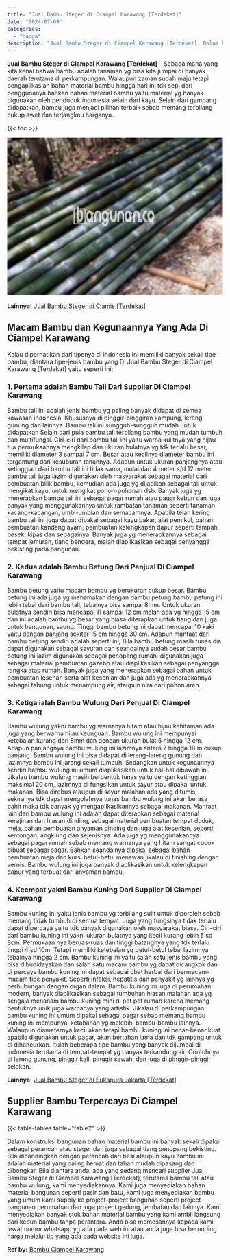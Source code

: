 ```yaml
---
title: "Jual Bambu Steger di Ciampel Karawang [Terdekat]"
date: "2024-07-09"
categories: 
  - "harga"
description: "Jual Bambu Steger di Ciampel Karawang [Terdekat]. Dalam konstruksi bangunan bahan material bambu ini banyak sekali dipakai sebagai perancah atau steger dan j..."
---
```


**Jual Bambu Steger di Ciampel Karawang \[Terdekat\]** – Sebagaimana yang kita kenal bahwa bambu adalah tanaman yg bisa kita jumpai di banyak daerah terutama di perkampungan. Walaupun zaman sudah maju tetapi pengaplikasian bahan material bambu hingga hari ini tdk sepi dari penggunanya bahkan bahan material bambu yaitu material yg banyak digunakan oleh penduduk indonesia selain dari kayu. Selain dari gampang didapatkan, bambu juga menjadi pilihan terbaik sebab memang terbilang cukup awet dan terjangkau harganya.

{{< toc >}}

![Jual Bambu Steger di Ciampel Karawang [Terdekat]](/images/jual-bambu-tali-19.png)

**Lainnya:** [Jual Bambu Steger di Ciamis \[Terdekat\]](https://bambu.bangunan.co/jual-bambu-steger-di-ciamis-terdekat/)

## Macam Bambu dan Kegunaannya Yang Ada Di Ciampel Karawang

Kalau diperhatikan dari tipenya di indonesia ini memiliki banyak sekali tipe bambu, diantara tipe-jenis bambu yang Di Jual Bambu Steger di Ciampel Karawang \[Terdekat\] yaitu seperti ini;

### 1\. Pertama adalah Bambu Tali Dari Supplier Di Ciampel Karawang

Bambu tali ini adalah jenis bambu yg paling banyak didapat di semua kawasan indonesia. Khususnya di pinggir-pinggiran kampung, lereng gunung dan lainnya. Bambu tali ini sungguh-sungguh mudah untuk didapatkan Selain dari pula bambu tali terbilang bambu yang mudah tumbuh dan multifungsi. Ciri-ciri dari bambu tali ini yaitu warna kulitnya yang hijau tua permukaannya mengkilap dan ukuran bulatnya yg tdk terlalu besar, memiliki diameter 3 sampai 7 cm. Besar atau kecilnya diameter bambu ini tergantung dari kesuburan tanahnya. Adapun untuk ukuran panjangnya atau ketinggian dari bambu tali ini tidak sama, mulai dari 4 meter s/d 12 meter bambu tali juga lazim digunakan oleh masyarakat sebagai material dari pembuatan bilik bambu, kemudian ada juga yg dijadikan sebagai tali untuk mengikat kayu, untuk mengikat pohon-pohonan dsb. Banyak juga yg menerapkan bambu tali ini sebagai pagar rumah atau pagar kebun dan juga banyak yang menggunakannya untuk rambatan tanaman seperti tanaman kacang-kacangan, umbi-umbian dan semacamnya. Apabila telah kering bambu tali ini juga dapat dipakai sebagai kayu bakar, alat pemikul, bahan pembuatan kandang ayam, pembuatan kelengkapan dapur seperti tampah, besek, kipas dan sebagainya. Banyak juga yg menerapkannya sebagai tempat jemuran, tiang bendera, malah diaplikasikan sebagai penyangga bekisting pada bangunan.

### 2\. Kedua adalah Bambu Betung Dari Penjual Di Ciampel Karawang

Bambu betung yaitu macam bambu yg berukuran cukup besar. Bambu betung ini ada juga yg menamakan dengan bambu petung bambu petung ini lebih tebal dari bambu tali, tebalnya bisa sampai 8mm. Untuk ukuran bulatnya sendiri bisa mencapai 11 sampai 12 cm malah ada yg hingga 15 cm dan ini adalah bambu yg besar yang biasa diterapkan untuk tiang dan juga untuk bangunan, saung. Tinggi bambu betung ini dapat mencapai 10 kaki yaitu dengan panjang sekitar 15 cm hingga 30 cm. Adapun manfaat dari bambu betung sendiri adalah seperti ini; Bila bambu betung masih tunas dia dapat digunakan sebagai sayuran dan seandainya sudah besar bambu betung ini lazim digunakan sebagai penopang rumah, digunakan juga sebagai material pembuatan gazebo atau diaplikasikan sebagai penyangga rangka atap rumah. Banyak juga yang menerapkan sebagai bahan untuk pembuatan lesehan serta alat kesenian dan juga ada yg menerapkannya sebagai tabung untuk menampung air, ataupun nira dari pohon aren.

### 3\. Ketiga ialah Bambu Wulung Dari Penjual Di Ciampel Karawang

Bambu wulung yakni bambu yg warnanya hitam atau hijau kehitaman ada juga yang berwarna hijau keunguan. Bambu wulung ini mempunyai ketebalan kurang dari 8mm dan dengan ukuran bulat 5 hingga 12 cm. Adapun panjangnya bambu wulung ini lazimnya antara 7 hingga 18 m cukup panjang. Bambu wulung ini bisa didapat di lereng-lereng gunung dan lazimnya bambu ini jarang sekali tumbuh. Sedangkan untuk kegunaannya sendiri bambu wulung ini umum diaplikasikan untuk hal-hal dibawah ini. Jikalau bambu wulung masih berbentuk tunas yaitu dengan ketinggian maksimal 20 cm, lazimnya di fungsikan untuk sayur atau dipakai untuk makanan. Bisa direbus ataupun di sayur malahan ada yang ditumis, sekiranya tdk dapat mengolahnya tunas bambu wulung ini akan berasa pahit maka tdk banyak yg mengaplikasikannya sebagai makanan. Manfaat lain dari bambu wulung ini adalah dapat diterapkan sebagai material kerajinan dan hiasan dinding, sebagai material pembuatan tempat duduk, meja, bahan pembuatan anyaman dinding dan juga alat kesenian, seperti; kentongan, angklung dan sejenisnya. Ada juga yg menggunakannya sebagai pagar rumah sebab memang warnanya yang hitam sangat cocok dibuat sebagai pagar. Bahkan seandainya dipakai sebagai bahan pembuatan meja dan kursi betul-betul menawan jikalau di finishing dengan vernis. Bambu wulung ini juga banyak diaplikasikan untuk kelengkapan dapur yang terbuat dari anyaman bambu.

### 4\. Keempat yakni Bambu Kuning Dari Supplier Di Ciampel Karawang

Bambu kuning ini yaitu jenis bambu yg terbilang sulit untuk diperoleh sebab memang tidak tumbuh di semua tempat. Juga yang fungsinya tidak terlalu dapat dipercaya yaitu tdk banyak digunakan oleh masyarakat biasa. Ciri-ciri dari bambu kuning ini yakni ukuran bulatnya yang kecil kurang lebih 5 sd 8cm. Permukaan nya beruas-ruas dan tinggi batangnya yang tdk terlalu tinggi 4 sd 10m. Tetapi memiliki ketebalan yg betul-betul tebal lazimnya tebalnya hingga 2 cm. Bambu kuning ini yaitu salah satu jenis bambu yang bisa dibudidayakan dan salah satu macam bambu yg dapat dicangkok dan di percaya bambu kuning ini dapat sebagai obat herbal dari bermacam-macam tipe penyakit. Seperti infeksi, hepatitis dan penyakit yg lainnya yg berhubungan dengan organ dalam. Bambu kuning ini juga di perumahan modern, banyak diaplikasikan sebagai tumbuhan hiasan malahan ada yg sengaja menanam bambu kuning mini di pot pot rumah karena memang bentuknya unik juga warnanya yang artistik. Jikalau di perkampungan bambu kuning ini umum dipakai sebagai pagar sebab memang bambu kuning ini mempunyai ketahanan yg melebihi bambu-bambu lainnya. Walaupun diameternya kecil akan tetapi bambu kuning ini benar-benar kuat apabila digunakan untuk pagar, akan bertahan lama dan tdk gampang untuk di dihancurkan. Itulah beberapa tipe bambu yang banyak dijumpai di indonesia terutama di tempat-tempat yg banyak terkandung air, Contohnya di lereng gunung, pinggir kali, pinggir sawah, dan juga di pinggir-pinggir selokan.

**Lainnya:** [Jual Bambu Steger di Sukapura Jakarta \[Terdekat\]](https://bambu.bangunan.co/jual-bambu-steger-di-sukapura-jakarta-terdekat/)

## Supplier Bambu Terpercaya Di Ciampel Karawang

{{< table-tables table="table2" >}}

Dalam konstruksi bangunan bahan material bambu ini banyak sekali dipakai sebagai perancah atau steger dan juga sebagai tiang penopang bekisting. Bila dibandingkan dengan perancah dari besi ataupun kayu bambu ini adalah material yang paling hemat dan tahan mudah dipasang dan dibongkar. Bila diantara anda, ada yang sedang mencari supplier Jual Bambu Steger di Ciampel Karawang \[Terdekat\], terutama bambu tali atau bambu wulung, kami menyediakannya. Kami juga menyediakan bahan material bangunan seperti pasir dan batu, kami juga menyediakan bambu yang umum kami supply ke project-project bangunan seperti project bangunan perumahan dan juga project gedung, jembatan dan lainnya. Kami menyediakan banyak stok bahan material bambu yang kami ambil langsung dari kebun bambu tanpa perantara. Anda bisa memesannya kepada kami lewat nomor whatsapp yg ada pada web ini atau anda juga bisa berunding harga melalui tlp yang ada pada website ini juga.

**Ref by:** [Bambu Ciampel Karawang](https://id.wikipedia.org/wiki/Bambu)
